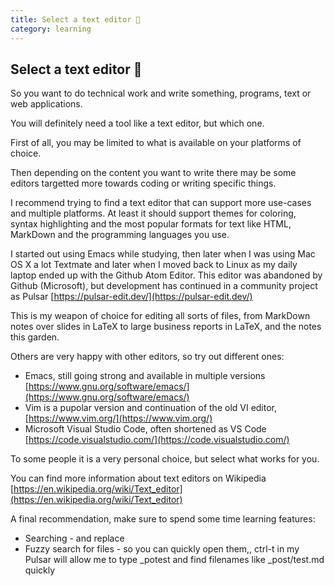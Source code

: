 ```yaml
---
title: Select a text editor 🌱
category: learning
---
```



## Select a text editor 🌱

So you want to do technical work and write something, programs, text or web applications.

You will definitely need a tool like a text editor, but which one.

First of all, you may be limited to what is available on your platforms of choice.

Then depending on the content you want to write there may be some editors targetted more towards coding or writing specific things.

I recommend trying to find a text editor that can support more use-cases and multiple platforms. At least it should support themes for coloring, syntax highlighting and the most popular formats for text like HTML, MarkDown and the programming languages you use.

I started out using Emacs while studying, then later when I was using Mac OS X a lot Textmate and later when I moved back to Linux as my daily laptop ended up with the Github Atom Editor. This editor was abandoned by Github (Microsoft), but development has continued in a community project as Pulsar [https://pulsar-edit.dev/](https://pulsar-edit.dev/)

This is my weapon of choice for editing all sorts of files, from MarkDown notes over slides in LaTeX to large business reports in LaTeX, and the notes this garden.

Others are very happy with other editors, so try out different ones:
* Emacs, still going strong and available in multiple versions [https://www.gnu.org/software/emacs/](https://www.gnu.org/software/emacs/)
* Vim is a pupolar version and continuation of the old VI editor, [https://www.vim.org/](https://www.vim.org/)
* Microsoft Visual Studio Code, often shortened as VS Code [https://code.visualstudio.com/](https://code.visualstudio.com/)

To some people it is a very personal choice, but select what works for you.

You can find more information about text editors on Wikipedia
[https://en.wikipedia.org/wiki/Text_editor](https://en.wikipedia.org/wiki/Text_editor)

A final recommendation, make sure to spend some time learning features:
* Searching - and replace
* Fuzzy search for files - so you can quickly open them,, ctrl-t in my Pulsar will allow me to type _potest and find filenames like _post/test.md quickly
